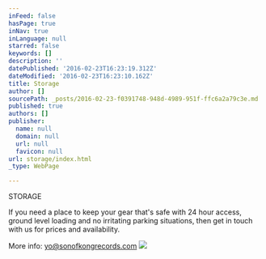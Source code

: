```yaml
---
inFeed: false
hasPage: true
inNav: true
inLanguage: null
starred: false
keywords: []
description: ''
datePublished: '2016-02-23T16:23:19.312Z'
dateModified: '2016-02-23T16:23:10.162Z'
title: Storage
author: []
sourcePath: _posts/2016-02-23-f0391748-948d-4989-951f-ffc6a2a79c3e.md
published: true
authors: []
publisher:
  name: null
  domain: null
  url: null
  favicon: null
url: storage/index.html
_type: WebPage

---
```

STORAGE

If you need a place to keep your gear that's safe with 24 hour access, ground level loading and no irritating parking situations, then get in touch with us for prices and availability. 

More info: yo@sonofkongrecords.com ![](https://the-grid-user-content.s3-us-west-2.amazonaws.com/226e070c-a699-45c7-8ea8-a92a6ea1796d.JPG)